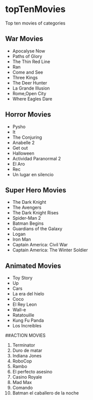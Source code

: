 # topTenMovies
Top ten movies of categories

## War Movies
- Apocalyse Now
- Paths of Glory
- The Thin Red Line
- Ran
- Come and See
- Three Kings
- The Deer Hunter
- La Grande Illusion
- Rome,Open City
- Where Eagles Dare

## Horror Movies
- Pysho
- It
- The Conjuring
- Anabelle 2
- Get out
- Halloween
- Actividad Paranormal 2
- El Aro
- Rec
- Un lugar en silencio

## Super Hero Movies
- The Dark Knight
- The Avengers
- The Dark Knight Rises
- Spider-Man 2
- Batman Begins
- Guardians of the Galaxy
- Logan 
- Iron Man
- Captain America: Civil War
- Captain America: The Winter Soldier 

## Animated Movies
- Toy Story
- Up
- Cars
- La era del hielo
- Coco
- El Rey Leon
- Wall-e
- Ratatouille
- Kung Fu Panda
- Los Increibles

##ACTION  MOVIES

1. Terminator
2. Duro de matar
3. Indiana Jones
4. RoboCop
5. Rambo
6. El perfecto asesino
7. Casino Royale
8. Mad Max
9. Comando
10. Batman el caballero de la noche
